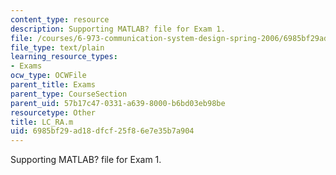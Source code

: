 ```yaml
---
content_type: resource
description: Supporting MATLAB? file for Exam 1.
file: /courses/6-973-communication-system-design-spring-2006/6985bf29ad18dfcf25f86e7e35b7a904_LC_RA.m
file_type: text/plain
learning_resource_types:
- Exams
ocw_type: OCWFile
parent_title: Exams
parent_type: CourseSection
parent_uid: 57b17c47-0331-a639-8000-b6bd03eb98be
resourcetype: Other
title: LC_RA.m
uid: 6985bf29-ad18-dfcf-25f8-6e7e35b7a904
---
```

Supporting MATLAB? file for Exam 1.

